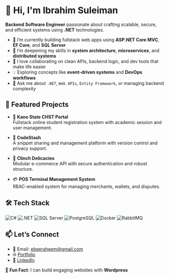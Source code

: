 # 👋 Hi, I'm Ibrahim Suleiman

**Backend Software Engineer** passionate about crafting scalable, secure, and efficient systems using **.NET** technologies.

- 🔭 I’m currently building fullstack web apps using **ASP.NET Core MVC**, **EF Core**, and **SQL Server**
- 🌱 I’m deepening my skills in **system architecture**, **microservices**, and **distributed systems**
- 👯 I love collaborating on clean APIs, backend logic, and dev tools that make life easier
- 💡 Exploring concepts like **event-driven systems** and **DevOps workflows**
- 💬 Ask me about `.NET`, `Web APIs`, `Entity Framework`, or managing backend complexity

## 🚀 Featured Projects

- 🏫 **Kano State CHST Portal**  
  Fullstack online student registration system with academic session and user management.

- 📘 **CodeStash**  
  A snippet sharing and management platform with version control and privacy support.

- 🛒 **Clinch Delicacies**  
  Modular e-commerce API with secure authentication and robust structure.

- 💳 **POS Terminal Management System**  
  RBAC-enabled system for managing merchants, wallets, and disputes.

## 🛠️ Tech Stack

![C#](https://img.shields.io/badge/-C%23-239120?style=flat&logo=c-sharp&logoColor=white)
![.NET](https://img.shields.io/badge/-.NET-512BD4?style=flat&logo=dotnet&logoColor=white)
![SQL Server](https://img.shields.io/badge/-SQL%20Server-CC2927?style=flat&logo=microsoft-sql-server&logoColor=white)
![PostgreSQL](https://img.shields.io/badge/-PostgreSQL-4169E1?style=flat&logo=postgresql&logoColor=white)
![Docker](https://img.shields.io/badge/-Docker-2496ED?style=flat&logo=docker&logoColor=white)
![RabbitMQ](https://img.shields.io/badge/-RabbitMQ-FF6600?style=flat&logo=rabbitmq&logoColor=white)

## 📫 Let’s Connect

- 📧 Email: ebeeraheem@gmail.com  
- 🌐 [Portfolio](https://ebeesule.netlify.app)  
- 💼 [LinkedIn](https://linkedin.com/in/ebeesule)

🌟 **Fun Fact**: I can build engaging websites with **Wordpress**

